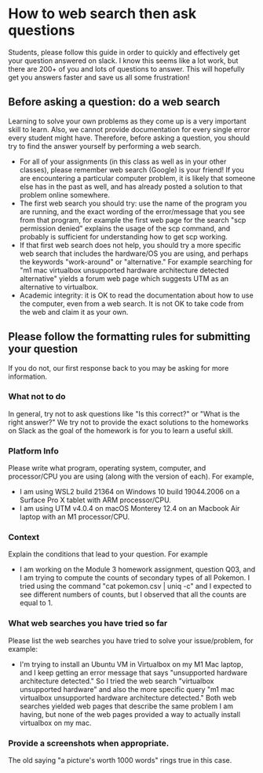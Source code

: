 # How to web search then ask questions

Students, please follow this guide in order to quickly and effectively
get your question answered on slack.
I know this seems like a lot work, but there are 200+ of you
and lots of questions to answer. This will hopefully get you answers
faster and save us all some frustration!

## Before asking a question: do a web search

Learning to solve your own problems as they come up is a very
important skill to learn.  Also, we cannot provide documentation for
every single error every student might have.  Therefore, before asking
a question, you should try to find the answer yourself by performing a
web search.

* For all of your assignments (in this class as well as in your other
  classes), please remember web search (Google) is your friend! If you
  are encountering a particular computer problem, it is likely that
  someone else has in the past as well, and has already posted a
  solution to that problem online somewhere.
* The first web search you should try: use the name of the program you
  are running, and the exact wording of the error/message that you see
  from that program, for example the first web page for the search
  "scp permission denied" explains the usage of the scp command, and
  probably is sufficient for understanding how to get scp working.
* If that first web search does not help, you should try a more
  specific web search that includes the hardware/OS you are using, and
  perhaps the keywords "work-around" or "alternative." For example
  searching for "m1 mac virtualbox unsupported hardware architecture
  detected alternative" yields a forum web page which suggests UTM as
  an alternative to virtualbox.
* Academic integrity: it is OK to read the documentation about how to
  use the computer, even from a web search. It is not OK to take code
  from the web and claim it as your own.

## Please follow the formatting rules for submitting your question

If you do not, our first response back to you may be asking for more
information.

### What not to do

In general, try not to ask questions like "Is this correct?" or "What
is the right answer?" We try not to provide the exact solutions to the
homeworks on Slack as the goal of the homework is for you to learn a
useful skill.

### Platform Info

Please write what program, operating system, computer, and
processor/CPU you are using (along with the version of each). For
example,

* I am using WSL2 build 21364 on Windows 10 build 19044.2006 on a
  Surface Pro X tablet with ARM processor/CPU.
* I am using UTM v4.0.4 on macOS Monterey 12.4 on an Macbook Air
  laptop with an M1 processor/CPU.

### Context

Explain the conditions that lead to your question. For example

* I am working on the Module 3 homework assignment, question Q03, and
  I am trying to compute the counts of secondary types of all
  Pokemon. I tried using the command "cat pokemon.csv | uniq -c" and I
  expected to see different numbers of counts, but I
  observed that all the counts are equal to 1.

### What web searches you have tried so far

Please list the web searches you have tried to solve your
issue/problem, for example:

* I'm trying to install an Ubuntu VM in Virtualbox on my M1 Mac
  laptop, and I keep getting an error message that says "unsupported
  hardware architecture detected." So I tried the web search
  "virtualbox unsupported hardware" and also the more specific query
  "m1 mac virtualbox unsupported hardware architecture detected." Both
  web searches yielded web pages that describe the same problem I am
  having, but none of the web pages provided a way to actually install
  virtualbox on my mac.

### Provide a screenshots when appropriate.

The old saying "a picture's worth 1000 words" rings true in this case.

<!-- ![pic ex](ssh_could_not_resolve_hostname.png) -->

<!-- ![pic ex](scp_permission_denied.jpg) -->

<!-- ![pic ex](cut_list_of.png) -->


